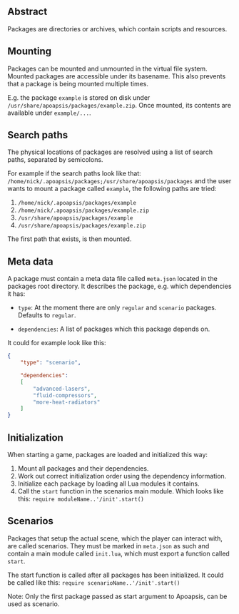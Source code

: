 Abstract
--------

Packages are directories or archives, which contain scripts and resources.


Mounting
--------

Packages can be mounted and unmounted in the virtual file system.
Mounted packages are accessible under its basename.  This also prevents that a
package is being mounted multiple times.

E.g. the package `example` is stored on disk under `/usr/share/apoapsis/packages/example.zip`.
Once mounted, its contents are available under `example/...`.


Search paths
------------

The physical locations of packages are resolved using a list of search paths,
separated by semicolons.

For example if the search paths look like that:
`/home/nick/.apoapsis/packages;/usr/share/apoapsis/packages` and the user wants
to mount a package called `example`, the following paths are tried:

1. `/home/nick/.apoapsis/packages/example`
2. `/home/nick/.apoapsis/packages/example.zip`
3. `/usr/share/apoapsis/packages/example`
4. `/usr/share/apoapsis/packages/example.zip`

The first path that exists, is then mounted.


Meta data
---------

A package must contain a meta data file called `meta.json` located in the
packages root directory.  It describes the package, e.g. which dependencies it has:

- `type`:
At the moment there are only `regular` and `scenario` packages.
Defaults to `regular`.

- `dependencies`:
A list of packages which this package depends on.

It could for example look like this:
```json
{
    "type": "scenario",

    "dependencies":
    [
        "advanced-lasers",
        "fluid-compressors",
        "more-heat-radiators"
    ]
}
```


Initialization
--------------

When starting a game, packages are loaded and initialized this way:

1. Mount all packages and their dependencies.
2. Work out correct initialization order using the dependency information.
3. Initialize each package by loading all Lua modules it contains.
4. Call the `start` function in the scenarios main module.
   Which looks like this: `require moduleName..'/init'.start()`


Scenarios
---------

Packages that setup the actual scene, which the player can interact with,
are called scenarios.  They must be marked in `meta.json` as such and contain a
main module called `init.lua`, which must export a function called `start`.

The start function is called after all packages has been initialized.
It could be called like this:  `require scenarioName..'/init'.start()`

Note:  Only the first package passed as start argument to Apoapsis, can be used
as scenario.